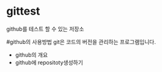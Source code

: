# gittest
github를 테스트 할 수 있는 저장소

#github의 사용방법
git은 코드의 버전을 관리하는 프로그램입니다.
- github의 개요
- github에 repositoty생성하기
